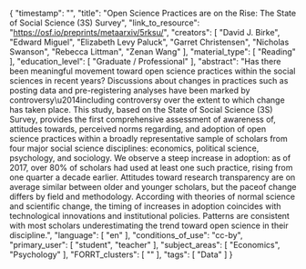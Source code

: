{
    "timestamp": "",
    "title": "Open Science Practices are on the Rise: The State of Social Science (3S) Survey",
    "link_to_resource": "https://osf.io/preprints/metaarxiv/5rksu/",
    "creators": [
        "David J. Birke",
        "Edward Miguel",
        "Elizabeth Levy Paluck",
        "Garret Christensen",
        "Nicholas Swanson",
        "Rebecca Littman",
        "Zenan Wang"
    ],
    "material_type": [
        "Reading"
    ],
    "education_level": [
        "Graduate / Professional"
    ],
    "abstract": "Has there been meaningful movement toward open science practices within the social sciences in recent years? Discussions about changes in practices such as posting data and pre-registering analyses have been marked by controversy\u2014including controversy over the extent to which change has taken place. This study, based on the State of Social Science (3S) Survey, provides the first comprehensive assessment of awareness of, attitudes towards, perceived norms regarding, and adoption of open science practices within a broadly representative sample of scholars from four major social science disciplines: economics, political science, psychology, and sociology. We observe a steep increase in adoption: as of 2017, over 80% of scholars had used at least one such practice, rising from one quarter a decade earlier. Attitudes toward research transparency are on average similar between older and younger scholars, but the paceof change differs by field and methodology. According with theories of normal science and scientific change, the timing of increases in adoption coincides with technological innovations and institutional policies. Patterns are consistent with most scholars underestimating the trend toward open science in their discipline.",
    "language": [
        "en"
    ],
    "conditions_of_use": "cc-by",
    "primary_user": [
        "student",
        "teacher"
    ],
    "subject_areas": [
        "Economics",
        "Psychology"
    ],
    "FORRT_clusters": [
        ""
    ],
    "tags": [
        "Data"
    ]
}
